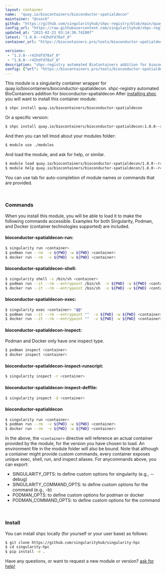 ```yaml
---
layout: container
name:  "quay.io/biocontainers/bioconductor-spatialdecon"
maintainer: "@vsoch"
github: "https://github.com/singularityhub/shpc-registry/blob/main/quay.io/biocontainers/bioconductor-spatialdecon/container.yaml"
config_url: "https://raw.githubusercontent.com/singularityhub/shpc-registry/main/quay.io/biocontainers/bioconductor-spatialdecon/container.yaml"
updated_at: "2023-02-23 03:14:30.742007"
latest: "1.8.0--r42hdfd78af_0"
container_url: "https://biocontainers.pro/tools/bioconductor-spatialdecon"

versions:
 - "1.3.0--r41hdfd78af_0"
 - "1.8.0--r42hdfd78af_0"
description: "shpc-registry automated BioContainers addition for bioconductor-spatialdecon"
config: {"url": "https://biocontainers.pro/tools/bioconductor-spatialdecon", "maintainer": "@vsoch", "description": "shpc-registry automated BioContainers addition for bioconductor-spatialdecon", "latest": {"1.8.0--r42hdfd78af_0": "sha256:6066d4c65561d7cf09f05614fde02487919647a581aa746e93ed3bafd45a770b"}, "tags": {"1.3.0--r41hdfd78af_0": "sha256:dd063ae6f426fa6e58d0ef84e823438c2513e792cb8908c23ecfdc5b42681a72", "1.8.0--r42hdfd78af_0": "sha256:6066d4c65561d7cf09f05614fde02487919647a581aa746e93ed3bafd45a770b"}, "docker": "quay.io/biocontainers/bioconductor-spatialdecon"}
---
```


This module is a singularity container wrapper for quay.io/biocontainers/bioconductor-spatialdecon.
shpc-registry automated BioContainers addition for bioconductor-spatialdecon
After [installing shpc](#install) you will want to install this container module:


```bash
$ shpc install quay.io/biocontainers/bioconductor-spatialdecon
```

Or a specific version:

```bash
$ shpc install quay.io/biocontainers/bioconductor-spatialdecon:1.8.0--r42hdfd78af_0
```

And then you can tell lmod about your modules folder:

```bash
$ module use ./modules
```

And load the module, and ask for help, or similar.

```bash
$ module load quay.io/biocontainers/bioconductor-spatialdecon/1.8.0--r42hdfd78af_0
$ module help quay.io/biocontainers/bioconductor-spatialdecon/1.8.0--r42hdfd78af_0
```

You can use tab for auto-completion of module names or commands that are provided.

<br>

### Commands

When you install this module, you will be able to load it to make the following commands accessible.
Examples for both Singularity, Podman, and Docker (container technologies supported) are included.

#### bioconductor-spatialdecon-run:

```bash
$ singularity run <container>
$ podman run --rm  -v ${PWD} -w ${PWD} <container>
$ docker run --rm  -v ${PWD} -w ${PWD} <container>
```

#### bioconductor-spatialdecon-shell:

```bash
$ singularity shell -s /bin/sh <container>
$ podman run --it --rm --entrypoint /bin/sh  -v ${PWD} -w ${PWD} <container>
$ docker run --it --rm --entrypoint /bin/sh  -v ${PWD} -w ${PWD} <container>
```

#### bioconductor-spatialdecon-exec:

```bash
$ singularity exec <container> "$@"
$ podman run --it --rm --entrypoint ""  -v ${PWD} -w ${PWD} <container> "$@"
$ docker run --it --rm --entrypoint ""  -v ${PWD} -w ${PWD} <container> "$@"
```

#### bioconductor-spatialdecon-inspect:

Podman and Docker only have one inspect type.

```bash
$ podman inspect <container>
$ docker inspect <container>
```

#### bioconductor-spatialdecon-inspect-runscript:

```bash
$ singularity inspect -r <container>
```

#### bioconductor-spatialdecon-inspect-deffile:

```bash
$ singularity inspect -d <container>
```



#### bioconductor-spatialdecon

```bash
$ singularity run <container>
$ podman run --rm  -v ${PWD} -w ${PWD} <container>
$ docker run --rm  -v ${PWD} -w ${PWD} <container>
```


In the above, the `<container>` directive will reference an actual container provided
by the module, for the version you have chosen to load. An environment file in the
module folder will also be bound. Note that although a container
might provide custom commands, every container exposes unique exec, shell, run, and
inspect aliases. For anycommands above, you can export:

 - SINGULARITY_OPTS: to define custom options for singularity (e.g., --debug)
 - SINGULARITY_COMMAND_OPTS: to define custom options for the command (e.g., -b)
 - PODMAN_OPTS: to define custom options for podman or docker
 - PODMAN_COMMAND_OPTS: to define custom options for the command

<br>

### Install

You can install shpc locally (for yourself or your user base) as follows:

```bash
$ git clone https://github.com/singularityhub/singularity-hpc
$ cd singularity-hpc
$ pip install -e .
```

Have any questions, or want to request a new module or version? [ask for help!](https://github.com/singularityhub/singularity-hpc/issues)